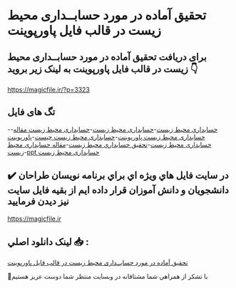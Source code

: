 # تحقیق آماده در مورد حسابــداری محیط زیست در قالب فایل پاورپوینت

## برای دریافت تحقیق آماده در مورد حسابــداری محیط زیست در قالب فایل پاورپوینت به لینک زیر بروید 👇

https://magicfile.ir/?p=3323

## تگ های فایل

-[حسابداري محيط زيست](https://magicfile.ir/product/%d8%aa%d8%ad%d9%82%d9%8a%d9%82-%d8%ad%d8%b3%d8%a7%d8%a8%d9%80%d9%80%d8%af%d8%a7%d8%b1%d9%8a-%d9%85%d8%ad%d9%8a%d8%b7-%d8%b2%d9%8a%d8%b3%d8%aa-%d8%af%d8%b1-%d9%82%d8%a7%d9%84%d8%a8-%d9%81%d8%a7%d9%8a%d9%84-%d9%be%d8%a7%d9%88%d8%b1%d9%be%d9%88%d9%8a%d9%86%d8%aa/)-[حسابداری محیط زیست](https://magicfile.ir/product/%d8%aa%d8%ad%d9%82%d9%8a%d9%82-%d8%ad%d8%b3%d8%a7%d8%a8%d9%80%d9%80%d8%af%d8%a7%d8%b1%d9%8a-%d9%85%d8%ad%d9%8a%d8%b7-%d8%b2%d9%8a%d8%b3%d8%aa-%d8%af%d8%b1-%d9%82%d8%a7%d9%84%d8%a8-%d9%81%d8%a7%d9%8a%d9%84-%d9%be%d8%a7%d9%88%d8%b1%d9%be%d9%88%d9%8a%d9%86%d8%aa/)-[حسابداری محیط زیست مقاله](https://magicfile.ir/product/%d8%aa%d8%ad%d9%82%d9%8a%d9%82-%d8%ad%d8%b3%d8%a7%d8%a8%d9%80%d9%80%d8%af%d8%a7%d8%b1%d9%8a-%d9%85%d8%ad%d9%8a%d8%b7-%d8%b2%d9%8a%d8%b3%d8%aa-%d8%af%d8%b1-%d9%82%d8%a7%d9%84%d8%a8-%d9%81%d8%a7%d9%8a%d9%84-%d9%be%d8%a7%d9%88%d8%b1%d9%be%d9%88%d9%8a%d9%86%d8%aa/)-[حسابداری محیط زیست پاورپوینت](https://magicfile.ir/product/%d8%aa%d8%ad%d9%82%d9%8a%d9%82-%d8%ad%d8%b3%d8%a7%d8%a8%d9%80%d9%80%d8%af%d8%a7%d8%b1%d9%8a-%d9%85%d8%ad%d9%8a%d8%b7-%d8%b2%d9%8a%d8%b3%d8%aa-%d8%af%d8%b1-%d9%82%d8%a7%d9%84%d8%a8-%d9%81%d8%a7%d9%8a%d9%84-%d9%be%d8%a7%d9%88%d8%b1%d9%be%d9%88%d9%8a%d9%86%d8%aa/)-[حسابداری محیط زیست چیست](https://magicfile.ir/product/%d8%aa%d8%ad%d9%82%d9%8a%d9%82-%d8%ad%d8%b3%d8%a7%d8%a8%d9%80%d9%80%d8%af%d8%a7%d8%b1%d9%8a-%d9%85%d8%ad%d9%8a%d8%b7-%d8%b2%d9%8a%d8%b3%d8%aa-%d8%af%d8%b1-%d9%82%d8%a7%d9%84%d8%a8-%d9%81%d8%a7%d9%8a%d9%84-%d9%be%d8%a7%d9%88%d8%b1%d9%be%d9%88%d9%8a%d9%86%d8%aa/)-[پاورپوینت حسابداری محیط زیست](https://magicfile.ir/product/%d8%aa%d8%ad%d9%82%d9%8a%d9%82-%d8%ad%d8%b3%d8%a7%d8%a8%d9%80%d9%80%d8%af%d8%a7%d8%b1%d9%8a-%d9%85%d8%ad%d9%8a%d8%b7-%d8%b2%d9%8a%d8%b3%d8%aa-%d8%af%d8%b1-%d9%82%d8%a7%d9%84%d8%a8-%d9%81%d8%a7%d9%8a%d9%84-%d9%be%d8%a7%d9%88%d8%b1%d9%be%d9%88%d9%8a%d9%86%d8%aa/)-[تحقیق حسابداري محيط زيست](https://magicfile.ir/product/%d8%aa%d8%ad%d9%82%d9%8a%d9%82-%d8%ad%d8%b3%d8%a7%d8%a8%d9%80%d9%80%d8%af%d8%a7%d8%b1%d9%8a-%d9%85%d8%ad%d9%8a%d8%b7-%d8%b2%d9%8a%d8%b3%d8%aa-%d8%af%d8%b1-%d9%82%d8%a7%d9%84%d8%a8-%d9%81%d8%a7%d9%8a%d9%84-%d9%be%d8%a7%d9%88%d8%b1%d9%be%d9%88%d9%8a%d9%86%d8%aa/)-[مقاله حسابداری محیط زیست](https://magicfile.ir/product/%d8%aa%d8%ad%d9%82%d9%8a%d9%82-%d8%ad%d8%b3%d8%a7%d8%a8%d9%80%d9%80%d8%af%d8%a7%d8%b1%d9%8a-%d9%85%d8%ad%d9%8a%d8%b7-%d8%b2%d9%8a%d8%b3%d8%aa-%d8%af%d8%b1-%d9%82%d8%a7%d9%84%d8%a8-%d9%81%d8%a7%d9%8a%d9%84-%d9%be%d8%a7%d9%88%d8%b1%d9%be%d9%88%d9%8a%d9%86%d8%aa/)-[ppt حسابداری محیط زیست](https://magicfile.ir/product/%d8%aa%d8%ad%d9%82%d9%8a%d9%82-%d8%ad%d8%b3%d8%a7%d8%a8%d9%80%d9%80%d8%af%d8%a7%d8%b1%d9%8a-%d9%85%d8%ad%d9%8a%d8%b7-%d8%b2%d9%8a%d8%b3%d8%aa-%d8%af%d8%b1-%d9%82%d8%a7%d9%84%d8%a8-%d9%81%d8%a7%d9%8a%d9%84-%d9%be%d8%a7%d9%88%d8%b1%d9%be%d9%88%d9%8a%d9%86%d8%aa/)

## ✔️ در سايت فايل هاي ويژه اي براي برنامه نويسان طراحان دانشجويان و دانش آموزان قرار داده ايم از بقيه فايل سايت نيز ديدن فرماييد

https://magicfile.ir


## لينک دانلود اصلي 📥 :

[تحقیق آماده در مورد حسابــداری محیط زیست در قالب فایل پاورپوینت](https://magicfile.ir/product/%d8%aa%d8%ad%d9%82%d9%8a%d9%82-%d8%ad%d8%b3%d8%a7%d8%a8%d9%80%d9%80%d8%af%d8%a7%d8%b1%d9%8a-%d9%85%d8%ad%d9%8a%d8%b7-%d8%b2%d9%8a%d8%b3%d8%aa-%d8%af%d8%b1-%d9%82%d8%a7%d9%84%d8%a8-%d9%81%d8%a7%d9%8a%d9%84-%d9%be%d8%a7%d9%88%d8%b1%d9%be%d9%88%d9%8a%d9%86%d8%aa/) 


🙏با تشکر از همراهي شما مشتاقانه در وبسایت منتظر شما دوست عزیز هستیم

